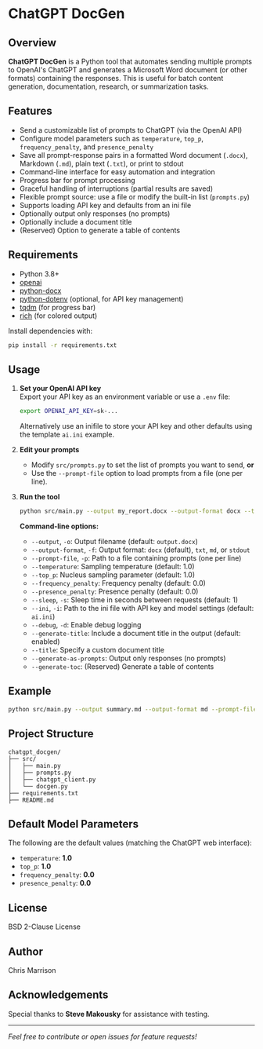 # ChatGPT DocGen

## Overview

**ChatGPT DocGen** is a Python tool that automates sending multiple prompts to OpenAI's ChatGPT and generates a Microsoft Word document (or other formats) containing the responses. This is useful for batch content generation, documentation, research, or summarization tasks.

## Features

- Send a customizable list of prompts to ChatGPT (via the OpenAI API)
- Configure model parameters such as `temperature`, `top_p`, `frequency_penalty`, and `presence_penalty`
- Save all prompt-response pairs in a formatted Word document (`.docx`), Markdown (`.md`), plain text (`.txt`), or print to stdout
- Command-line interface for easy automation and integration
- Progress bar for prompt processing
- Graceful handling of interruptions (partial results are saved)
- Flexible prompt source: use a file or modify the built-in list (`prompts.py`)
- Supports loading API key and defaults from an ini file
- Optionally output only responses (no prompts)
- Optionally include a document title
- (Reserved) Option to generate a table of contents

## Requirements

- Python 3.8+
- [openai](https://pypi.org/project/openai/)
- [python-docx](https://python-docx.readthedocs.io/en/latest/)
- [python-dotenv](https://pypi.org/project/python-dotenv/) (optional, for API key management)
- [tqdm](https://pypi.org/project/tqdm/) (for progress bar)
- [rich](https://pypi.org/project/rich/) (for colored output)

Install dependencies with:

```bash
pip install -r requirements.txt
```

## Usage

1. **Set your OpenAI API key**  
   Export your API key as an environment variable or use a `.env` file:
   ```bash
   export OPENAI_API_KEY=sk-...
   ```

   Alternatively use an inifile to store your API key and other defaults using
   the template `ai.ini` example.

2. **Edit your prompts**  
   - Modify `src/prompts.py` to set the list of prompts you want to send, **or**
   - Use the `--prompt-file` option to load prompts from a file (one per line).

3. **Run the tool**  
   ```bash
   python src/main.py --output my_report.docx --output-format docx --temperature 0.7 --top_p 0.9
   ```

   **Command-line options:**
   - `--output`, `-o`: Output filename (default: `output.docx`)
   - `--output-format`, `-f`: Output format: `docx` (default), `txt`, `md`, or `stdout`
   - `--prompt-file`, `-p`: Path to a file containing prompts (one per line)
   - `--temperature`: Sampling temperature (default: 1.0)
   - `--top_p`: Nucleus sampling parameter (default: 1.0)
   - `--frequency_penalty`: Frequency penalty (default: 0.0)
   - `--presence_penalty`: Presence penalty (default: 0.0)
   - `--sleep`, `-s`: Sleep time in seconds between requests (default: 1)
   - `--ini`, `-i`: Path to the ini file with API key and model settings (default: `ai.ini`)
   - `--debug`, `-d`: Enable debug logging
   - `--generate-title`: Include a document title in the output (default: enabled)
   - `--title`: Specify a custom document title
   - `--generate-as-prompts`: Output only responses (no prompts)
   - `--generate-toc`: (Reserved) Generate a table of contents

## Example

```bash
python src/main.py --output summary.md --output-format md --prompt-file prompts.txt --temperature 0.7 --generate-title --title "AI Generated Report"
```

## Project Structure

```
chatgpt_docgen/
├── src/
│   ├── main.py
│   ├── prompts.py
│   ├── chatgpt_client.py
│   └── docgen.py
├── requirements.txt
├── README.md
```

## Default Model Parameters

The following are the default values (matching the ChatGPT web interface):

- `temperature`: **1.0**
- `top_p`: **1.0**
- `frequency_penalty`: **0.0**
- `presence_penalty`: **0.0**

## License

BSD 2-Clause License

## Author

Chris Marrison

## Acknowledgements

Special thanks to **Steve Makousky** for assistance with testing.

---

*Feel free to contribute or open issues for feature requests!*

